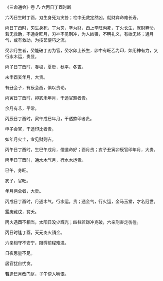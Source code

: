 《三命通会》卷 八·六丙日丁酉时断

六丙日生时丁酉，刃生身死为灾咎；柱中无救定然凶，就财弃命难长寿。

丙日丁酉时，刃生身死，丁为刃，辛为财，酉上辛旺丙死，丁火长生，就财弃命，若无救助，不通身旺月，刃神不见刑冲，为人凶狠，不明礼义，有始无终；通月气，或有救助，为技艺便巧之流。

癸卯月生者，癸能破丁刃为官，癸水卯上长生，卯中有旺乙为印，如用神有力，又行水木运，贵显。

丙子日丁酉时，春稳，夏贵，秋平，冬吉。

未申酉亥年月，大贵。

有丑会子，有辰会酉，俱以贵论。

丙寅日丁酉时，卯亥未年月，干透官煞者贵。

余月有艺，平常。

丙辰日丁酉时，寅午戌巳年月，干透煞印者贵。

申子会官，干透印比者贵。

如年月火土，宜见财则吉。

丙午日丁酉时，生巳午戌月，僧道命好；酉月贵；亥子丑寅卯辰官印年月，大贵。

丙申日丁酉时，通水木气月，行水木运贵。

已午，身旺。

亥子，官旺。

年月两全者，大贵。

丙戌日丁酉时，月通木气，行水运，贵；通金气，行火运，金马玉堂，才名冠世。

露庚藏戊，贫夭。

丙火遇酉不相当，太阳日没少辉光；四柱若嫌冲克破，六亲刑害走彷徨。

丙日时逢丁酉，天元炎火销金。

六亲相守不安宁，阻碍前程难进。

日夜思量不足。

居官犹自忧贪。

若逢巳月改门庭，子午傍人嗔恨。

